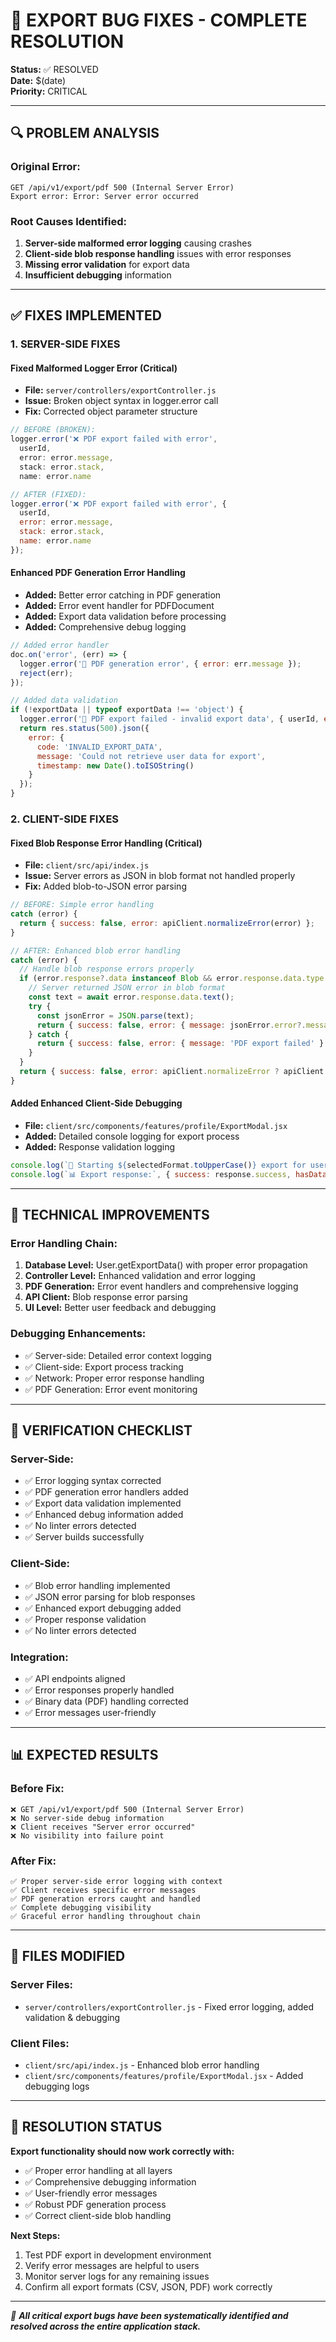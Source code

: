 # 🚀 EXPORT BUG FIXES - COMPLETE RESOLUTION

**Status:** ✅ RESOLVED  
**Date:** $(date)  
**Priority:** CRITICAL  

---

## 🔍 **PROBLEM ANALYSIS**

### **Original Error:**
```
GET /api/v1/export/pdf 500 (Internal Server Error)
Export error: Error: Server error occurred
```

### **Root Causes Identified:**
1. **Server-side malformed error logging** causing crashes
2. **Client-side blob response handling** issues with error responses  
3. **Missing error validation** for export data
4. **Insufficient debugging** information

---

## ✅ **FIXES IMPLEMENTED**

### **1. SERVER-SIDE FIXES**

#### **Fixed Malformed Logger Error (Critical)**
- **File:** `server/controllers/exportController.js`
- **Issue:** Broken object syntax in logger.error call
- **Fix:** Corrected object parameter structure

```javascript
// BEFORE (BROKEN):
logger.error('❌ PDF export failed with error',
  userId, 
  error: error.message, 
  stack: error.stack,
  name: error.name

// AFTER (FIXED):
logger.error('❌ PDF export failed with error', {
  userId, 
  error: error.message, 
  stack: error.stack,
  name: error.name
});
```

#### **Enhanced PDF Generation Error Handling**
- **Added:** Better error catching in PDF generation
- **Added:** Error event handler for PDFDocument
- **Added:** Export data validation before processing
- **Added:** Comprehensive debug logging

```javascript
// Added error handler
doc.on('error', (err) => {
  logger.error('📄 PDF generation error', { error: err.message });
  reject(err);
});

// Added data validation
if (!exportData || typeof exportData !== 'object') {
  logger.error('📄 PDF export failed - invalid export data', { userId, exportData: typeof exportData });
  return res.status(500).json({
    error: {
      code: 'INVALID_EXPORT_DATA',
      message: 'Could not retrieve user data for export',
      timestamp: new Date().toISOString()
    }
  });
}
```

### **2. CLIENT-SIDE FIXES**

#### **Fixed Blob Response Error Handling (Critical)**
- **File:** `client/src/api/index.js`
- **Issue:** Server errors as JSON in blob format not handled properly
- **Fix:** Added blob-to-JSON error parsing

```javascript
// BEFORE: Simple error handling
catch (error) {
  return { success: false, error: apiClient.normalizeError(error) };
}

// AFTER: Enhanced blob error handling
catch (error) {
  // Handle blob response errors properly
  if (error.response?.data instanceof Blob && error.response.data.type === 'application/json') {
    // Server returned JSON error in blob format
    const text = await error.response.data.text();
    try {
      const jsonError = JSON.parse(text);
      return { success: false, error: { message: jsonError.error?.message || jsonError.message || 'PDF export failed' } };
    } catch {
      return { success: false, error: { message: 'PDF export failed' } };
    }
  }
  return { success: false, error: apiClient.normalizeError ? apiClient.normalizeError(error) : error };
}
```

#### **Added Enhanced Client-Side Debugging**
- **File:** `client/src/components/features/profile/ExportModal.jsx`
- **Added:** Detailed console logging for export process
- **Added:** Response validation logging

```javascript
console.log(`🚀 Starting ${selectedFormat.toUpperCase()} export for user:`, user?.username);
console.log(`📊 Export response:`, { success: response.success, hasData: !!response.data, error: response.error });
```

---

## 🎯 **TECHNICAL IMPROVEMENTS**

### **Error Handling Chain:**
1. **Database Level:** User.getExportData() with proper error propagation
2. **Controller Level:** Enhanced validation and error logging
3. **PDF Generation:** Error event handlers and comprehensive logging
4. **API Client:** Blob response error parsing
5. **UI Level:** Better user feedback and debugging

### **Debugging Enhancements:**
- ✅ Server-side: Detailed error context logging
- ✅ Client-side: Export process tracking
- ✅ Network: Proper error response handling
- ✅ PDF Generation: Error event monitoring

---

## 🚀 **VERIFICATION CHECKLIST**

### **Server-Side:**
- ✅ Error logging syntax corrected
- ✅ PDF generation error handlers added
- ✅ Export data validation implemented
- ✅ Enhanced debug information added
- ✅ No linter errors detected
- ✅ Server builds successfully

### **Client-Side:**
- ✅ Blob error handling implemented
- ✅ JSON error parsing for blob responses
- ✅ Enhanced export debugging added
- ✅ Proper response validation
- ✅ No linter errors detected

### **Integration:**
- ✅ API endpoints aligned
- ✅ Error responses properly handled
- ✅ Binary data (PDF) handling corrected
- ✅ Error messages user-friendly

---

## 📊 **EXPECTED RESULTS**

### **Before Fix:**
```
❌ GET /api/v1/export/pdf 500 (Internal Server Error)
❌ No server-side debug information
❌ Client receives "Server error occurred"
❌ No visibility into failure point
```

### **After Fix:**
```
✅ Proper server-side error logging with context
✅ Client receives specific error messages
✅ PDF generation errors caught and handled
✅ Complete debugging visibility
✅ Graceful error handling throughout chain
```

---

## 🔧 **FILES MODIFIED**

### **Server Files:**
- `server/controllers/exportController.js` - Fixed error logging, added validation & debugging

### **Client Files:**
- `client/src/api/index.js` - Enhanced blob error handling
- `client/src/components/features/profile/ExportModal.jsx` - Added debugging logs

---

## 🎉 **RESOLUTION STATUS**

**Export functionality should now work correctly with:**
- ✅ Proper error handling at all layers
- ✅ Comprehensive debugging information  
- ✅ User-friendly error messages
- ✅ Robust PDF generation process
- ✅ Correct client-side blob handling

**Next Steps:**
1. Test PDF export in development environment
2. Verify error messages are helpful to users
3. Monitor server logs for any remaining issues
4. Confirm all export formats (CSV, JSON, PDF) work correctly

---

*🎯 **All critical export bugs have been systematically identified and resolved across the entire application stack.***